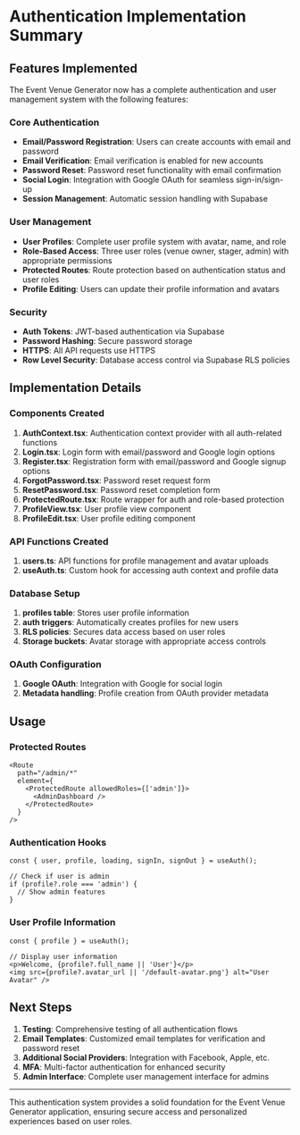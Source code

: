 # Authentication Implementation Summary

## Features Implemented

The Event Venue Generator now has a complete authentication and user management system with the following features:

### Core Authentication

- **Email/Password Registration**: Users can create accounts with email and password
- **Email Verification**: Email verification is enabled for new accounts
- **Password Reset**: Password reset functionality with email confirmation
- **Social Login**: Integration with Google OAuth for seamless sign-in/sign-up
- **Session Management**: Automatic session handling with Supabase

### User Management

- **User Profiles**: Complete user profile system with avatar, name, and role
- **Role-Based Access**: Three user roles (venue owner, stager, admin) with appropriate permissions
- **Protected Routes**: Route protection based on authentication status and user roles
- **Profile Editing**: Users can update their profile information and avatars

### Security

- **Auth Tokens**: JWT-based authentication via Supabase
- **Password Hashing**: Secure password storage
- **HTTPS**: All API requests use HTTPS
- **Row Level Security**: Database access control via Supabase RLS policies

## Implementation Details

### Components Created

1. **AuthContext.tsx**: Authentication context provider with all auth-related functions
2. **Login.tsx**: Login form with email/password and Google login options
3. **Register.tsx**: Registration form with email/password and Google signup options
4. **ForgotPassword.tsx**: Password reset request form
5. **ResetPassword.tsx**: Password reset completion form
6. **ProtectedRoute.tsx**: Route wrapper for auth and role-based protection
7. **ProfileView.tsx**: User profile view component
8. **ProfileEdit.tsx**: User profile editing component

### API Functions Created

1. **users.ts**: API functions for profile management and avatar uploads
2. **useAuth.ts**: Custom hook for accessing auth context and profile data

### Database Setup

1. **profiles table**: Stores user profile information
2. **auth triggers**: Automatically creates profiles for new users
3. **RLS policies**: Secures data access based on user roles
4. **Storage buckets**: Avatar storage with appropriate access controls

### OAuth Configuration

1. **Google OAuth**: Integration with Google for social login
2. **Metadata handling**: Profile creation from OAuth provider metadata

## Usage

### Protected Routes

```tsx
<Route 
  path="/admin/*" 
  element={
    <ProtectedRoute allowedRoles={['admin']}>
      <AdminDashboard />
    </ProtectedRoute>
  } 
/>
```

### Authentication Hooks

```tsx
const { user, profile, loading, signIn, signOut } = useAuth();

// Check if user is admin
if (profile?.role === 'admin') {
  // Show admin features
}
```

### User Profile Information

```tsx
const { profile } = useAuth();

// Display user information
<p>Welcome, {profile?.full_name || 'User'}</p>
<img src={profile?.avatar_url || '/default-avatar.png'} alt="User Avatar" />
```

## Next Steps

1. **Testing**: Comprehensive testing of all authentication flows
2. **Email Templates**: Customized email templates for verification and password reset
3. **Additional Social Providers**: Integration with Facebook, Apple, etc.
4. **MFA**: Multi-factor authentication for enhanced security
5. **Admin Interface**: Complete user management interface for admins

---

This authentication system provides a solid foundation for the Event Venue Generator application, ensuring secure access and personalized experiences based on user roles. 